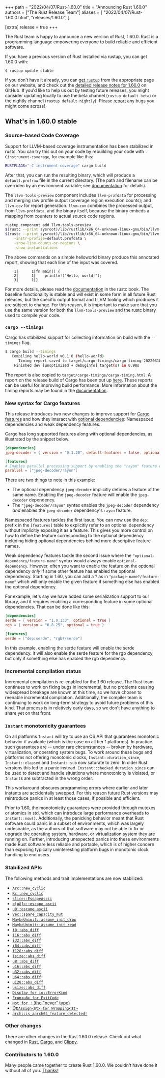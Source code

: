 +++
path = "2022/04/07/Rust-1.60.0"
title = "Announcing Rust 1.60.0"
authors = ["The Rust Release Team"]
aliases = [
    "2022/04/07/Rust-1.60.0.html",
    "releases/1.60.0",
]

[extra]
release = true
+++

The Rust team is happy to announce a new version of Rust, 1.60.0. Rust is a programming language empowering everyone to build reliable and efficient software.

If you have a previous version of Rust installed via rustup, you can get 1.60.0 with:

```
$ rustup update stable
```

If you don't have it already, you can [get `rustup`][install]
from the appropriate page on our website, and check out the
[detailed release notes for 1.60.0][notes] on GitHub.
If you'd like to help us out by testing future releases, you might consider updating locally to use
the beta channel (`rustup default beta`) or the nightly channel (`rustup default nightly`). Please [report] any bugs you might come across!

[install]: https://www.rust-lang.org/install.html
[notes]: https://github.com/rust-lang/rust/blob/master/RELEASES.md#version-1600-2022-04-07
[report]: https://github.com/rust-lang/rust/issues/new/choose

## What's in 1.60.0 stable

### Source-based Code Coverage

Support for LLVM-based coverage instrumentation has been stabilized in rustc. You can try this out on your code by rebuilding your code with `-Cinstrument-coverage`, for example like this:

```sh
RUSTFLAGS="-C instrument-coverage" cargo build
```

After that, you can run the resulting binary, which will produce a
`default.profraw` file in the current directory. (The path and filename can be
overriden by an environment variable; see
[documentation](https://doc.rust-lang.org/stable/rustc/instrument-coverage.html#running-the-instrumented-binary-to-generate-raw-coverage-profiling-data)
for details).

The `llvm-tools-preview` component includes `llvm-profdata` for processing and
merging raw profile output (coverage region execution counts); and `llvm-cov`
for report generation. `llvm-cov` combines the processed output, from
`llvm-profdata`, and the binary itself, because the binary embeds a mapping from
counters to actual source code regions.

```sh
rustup component add llvm-tools-preview
$(rustc --print sysroot)/lib/rustlib/x86_64-unknown-linux-gnu/bin/llvm-profdata merge -sparse default.profraw -o default.profdata
$(rustc --print sysroot)/lib/rustlib/x86_64-unknown-linux-gnu/bin/llvm-cov show -Xdemangler=rustfilt target/debug/coverage-testing \
    -instr-profile=default.profdata \
    -show-line-counts-or-regions \
    -show-instantiations
```

The above commands on a simple helloworld binary produce this annotated report, showing that each line of the input was covered.

```
    1|      1|fn main() {
    2|      1|    println!("Hello, world!");
    3|      1|}
```

For more details, please read the
[documentation](https://doc.rust-lang.org/rustc/instrument-coverage.html) in the
rustc book. The baseline functionality is stable and will exist in some form
in all future Rust releases, but the specific output format and LLVM tooling which
produces it are subject to change. For this reason, it is important to make
sure that you use the same version for both the `llvm-tools-preview` and the
rustc binary used to compile your code.

### `cargo --timings`

Cargo has stabilized support for collecting information on build with the `--timings` flag.

```sh
$ cargo build --timings
   Compiling hello-world v0.1.0 (hello-world)
      Timing report saved to target/cargo-timings/cargo-timing-20220318T174818Z.html
    Finished dev [unoptimized + debuginfo] target(s) in 0.98s
```

The report is also copied to `target/cargo-timings/cargo-timing.html`. A report on the release build of Cargo has been put up [here](2022-04-07-timing.html). These reports can be useful for improving build performance.
More information about the timing reports may be found in the [documentation](https://doc.rust-lang.org/nightly/cargo/reference/timings.html).

### New syntax for Cargo features

This release introduces two new changes to improve support for [Cargo features](https://doc.rust-lang.org/cargo/reference/features.html) and how they interact with [optional dependencies](https://doc.rust-lang.org/cargo/reference/features.html#optional-dependencies): Namespaced dependencies and weak dependency features.

Cargo has long supported features along with optional dependencies, as illustrated by the snippet below.

```toml
[dependencies]
jpeg-decoder = { version = "0.1.20", default-features = false, optional = true }

[features]
# Enables parallel processing support by enabling the "rayon" feature of jpeg-decoder.
parallel = ["jpeg-decoder/rayon"]
```

There are two things to note in this example:
* The optional dependency `jpeg-decoder` implicitly defines a feature of the same name. Enabling the `jpeg-decoder` feature will enable the `jpeg-decoder` dependency.
* The `"jpeg-decoder/rayon"` syntax enables the `jpeg-decoder` dependency *and* enables the `jpeg-decoder` dependency's `rayon` feature.

Namespaced features tackles the first issue. You can now use the `dep:` prefix in the `[features]` table to explicitly refer to an optional dependency without implicitly exposing it as a feature. This gives you more control on how to define the feature corresponding to the optional dependency including hiding optional dependencies behind more descriptive feature names.

Weak dependency features tackle the second issue where the `"optional-dependency/feature-name"` syntax would always enable `optional-dependency`. However, often you want to enable the feature on the optional dependency *only* if some other feature has enabled the optional dependency. Starting in 1.60, you can add a ? as in `"package-name?/feature-name"` which will only enable the given feature if something else has enabled the optional dependency.

For example, let's say we have added some serialization support to our library, and it requires enabling a corresponding feature in some optional dependencies. That can be done like this:

```toml
[dependencies]
serde = { version = "1.0.133", optional = true }
rgb = { version = "0.8.25", optional = true }

[features]
serde = ["dep:serde", "rgb?/serde"]
```

In this example, enabling the serde feature will enable the serde dependency. It will also enable the serde feature for the rgb dependency, but only if something else has enabled the rgb dependency.

### Incremental compilation status

Incremental compilation is re-enabled for the 1.60 release. The Rust team continues to work on fixing bugs in incremental, but no problems causing widespread breakage are known at this time, so we have chosen to reenable incremental compilation. Additionally, the compiler team is continuing to work on long-term strategy to avoid future problems of this kind. That process is in relatively early days, so we don't have anything to share yet on that front.

### `Instant` monotonicity guarantees

On all platforms `Instant` will try to use an OS API that guarantees monotonic
behavior if available (which is the case on all tier 1 platforms). In practice
such guarantees are -- under rare circumstances -- broken by hardware,
virtualization, or operating system bugs. To work around these bugs and platforms
not offering monotonic clocks, `Instant::duration_since`, `Instant::elapsed` and
`Instant::sub` now saturate to zero. In older Rust versions this led to a panic
instead. `Instant::checked_duration_since` can be used to detect and handle
situations where monotonicity is violated, or `Instant`s are subtracted in the
wrong order.

This workaround obscures programming errors where earlier and later instants are
accidentally swapped. For this reason future Rust versions may reintroduce
panics in at least those cases, if possible and efficient.

Prior to 1.60, the monotonicity guarantees were provided through mutexes or
atomics in std, which can introduce large performance overheads to
`Instant::now()`. Additionally, the panicking behavior meant that Rust software
could panic in a subset of environments, which was largely undesirable, as the
authors of that software may not be able to fix or upgrade the operating system,
hardware, or virtualization system they are running on. Further, introducing
unexpected panics into these environments made Rust software less reliable and
portable, which is of higher concern than exposing typically uninteresting
platform bugs in monotonic clock handling to end users.

### Stabilized APIs

The following methods and trait implementations are now stabilized:

- [`Arc::new_cyclic`][arc_new_cyclic]
- [`Rc::new_cyclic`][rc_new_cyclic]
- [`slice::EscapeAscii`][slice_escape_ascii]
- [`<[u8]>::escape_ascii`][slice_u8_escape_ascii]
- [`u8::escape_ascii`][u8_escape_ascii]
- [`Vec::spare_capacity_mut`][vec_spare_capacity_mut]
- [`MaybeUninit::assume_init_drop`][assume_init_drop]
- [`MaybeUninit::assume_init_read`][assume_init_read]
- [`i8::abs_diff`][i8_abs_diff]
- [`i16::abs_diff`][i16_abs_diff]
- [`i32::abs_diff`][i32_abs_diff]
- [`i64::abs_diff`][i64_abs_diff]
- [`i128::abs_diff`][i128_abs_diff]
- [`isize::abs_diff`][isize_abs_diff]
- [`u8::abs_diff`][u8_abs_diff]
- [`u16::abs_diff`][u16_abs_diff]
- [`u32::abs_diff`][u32_abs_diff]
- [`u64::abs_diff`][u64_abs_diff]
- [`u128::abs_diff`][u128_abs_diff]
- [`usize::abs_diff`][usize_abs_diff]
- [`Display for io::ErrorKind`][display_error_kind]
- [`From<u8> for ExitCode`][from_u8_exit_code]
- [`Not for !` (the "never" type)][not_never]
- [_Op_`Assign<$t> for Wrapping<$t>`][wrapping_assign_ops]
- [`arch::is_aarch64_feature_detected!`][is_aarch64_feature_detected]

### Other changes

There are other changes in the Rust 1.60.0 release. Check out what changed in
[Rust](https://github.com/rust-lang/rust/blob/master/RELEASES.md#version-1600-2022-04-07),
[Cargo](https://doc.rust-lang.org/nightly/cargo/CHANGELOG.html#cargo-160-2022-04-07),
and [Clippy](https://github.com/rust-lang/rust-clippy/blob/master/CHANGELOG.md#rust-160).

### Contributors to 1.60.0

Many people came together to create Rust 1.60.0.
We couldn't have done it without all of you.
[Thanks!](https://thanks.rust-lang.org/rust/1.60.0/)

[arc_new_cyclic]: https://doc.rust-lang.org/stable/std/sync/struct.Arc.html#method.new_cyclic
[rc_new_cyclic]: https://doc.rust-lang.org/stable/std/rc/struct.Rc.html#method.new_cyclic
[slice_escape_ascii]: https://doc.rust-lang.org/stable/std/slice/struct.EscapeAscii.html
[slice_u8_escape_ascii]: https://doc.rust-lang.org/stable/std/primitive.slice.html#method.escape_ascii
[u8_escape_ascii]: https://doc.rust-lang.org/stable/std/primitive.u8.html#method.escape_ascii
[vec_spare_capacity_mut]: https://doc.rust-lang.org/stable/std/vec/struct.Vec.html#method.spare_capacity_mut
[assume_init_drop]: https://doc.rust-lang.org/stable/std/mem/union.MaybeUninit.html#method.assume_init_drop
[assume_init_read]: https://doc.rust-lang.org/stable/std/mem/union.MaybeUninit.html#method.assume_init_read
[i8_abs_diff]: https://doc.rust-lang.org/stable/std/primitive.i8.html#method.abs_diff
[i16_abs_diff]: https://doc.rust-lang.org/stable/std/primitive.i16.html#method.abs_diff
[i32_abs_diff]: https://doc.rust-lang.org/stable/std/primitive.i32.html#method.abs_diff
[i64_abs_diff]: https://doc.rust-lang.org/stable/std/primitive.i64.html#method.abs_diff
[i128_abs_diff]: https://doc.rust-lang.org/stable/std/primitive.i128.html#method.abs_diff
[isize_abs_diff]: https://doc.rust-lang.org/stable/std/primitive.isize.html#method.abs_diff
[u8_abs_diff]: https://doc.rust-lang.org/stable/std/primitive.u8.html#method.abs_diff
[u16_abs_diff]: https://doc.rust-lang.org/stable/std/primitive.u16.html#method.abs_diff
[u32_abs_diff]: https://doc.rust-lang.org/stable/std/primitive.u32.html#method.abs_diff
[u64_abs_diff]: https://doc.rust-lang.org/stable/std/primitive.u64.html#method.abs_diff
[u128_abs_diff]: https://doc.rust-lang.org/stable/std/primitive.u128.html#method.abs_diff
[usize_abs_diff]: https://doc.rust-lang.org/stable/std/primitive.usize.html#method.abs_diff
[display_error_kind]: https://doc.rust-lang.org/stable/std/io/enum.ErrorKind.html#impl-Display
[from_u8_exit_code]: https://doc.rust-lang.org/stable/std/process/struct.ExitCode.html#impl-From%3Cu8%3E
[not_never]: https://doc.rust-lang.org/stable/std/primitive.never.html#impl-Not
[wrapping_assign_ops]: https://doc.rust-lang.org/stable/std/num/struct.Wrapping.html#trait-implementations
[is_aarch64_feature_detected]: https://doc.rust-lang.org/stable/std/arch/macro.is_aarch64_feature_detected.html
